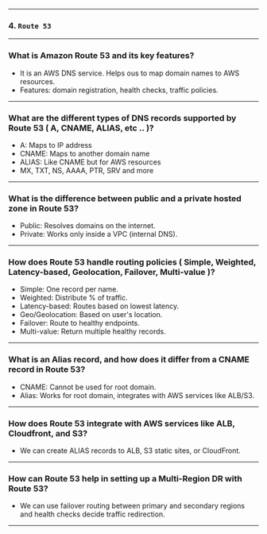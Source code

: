
---
### 4. `Route 53`
---
### What is Amazon Route 53 and its key features?
- It is an AWS DNS service. Helps ous to map domain names to AWS resources.
- Features: domain registration, health checks, traffic policies.
---
### What are the different types of DNS records supported by Route 53 ( A, CNAME, ALIAS, etc .. )?
- A: Maps to IP address
- CNAME: Maps to another domain name
- ALIAS: Like CNAME but for AWS resources
- MX, TXT, NS, AAAA, PTR, SRV and more
---
### What is the difference between public and a private hosted zone in Route 53?
- Public: Resolves domains on the internet.
- Private: Works only inside a VPC (internal DNS).
---
### How does Route 53 handle routing policies ( Simple, Weighted, Latency-based, Geolocation, Failover, Multi-value )?
- Simple: One record per name.
- Weighted: Distribute % of traffic.
- Latency-based: Routes based on lowest latency.
- Geo/Geolocation: Based on user's location.
- Failover: Route to healthy endpoints.
- Multi-value: Return multiple healthy records.
---
### What is an Alias record, and how does it differ from a CNAME record in Route 53?
- CNAME: Cannot be used for root domain.
- Alias: Works for root domain, integrates with AWS services like ALB/S3.
---
### How does Route 53 integrate with AWS services like ALB, Cloudfront, and S3?
- We can create ALIAS records to ALB, S3 static sites, or CloudFront.
---
### How can Route 53 help in setting up a Multi-Region DR with Route 53?
- We can use failover routing between primary and secondary regions and health checks decide traffic redirection.
---